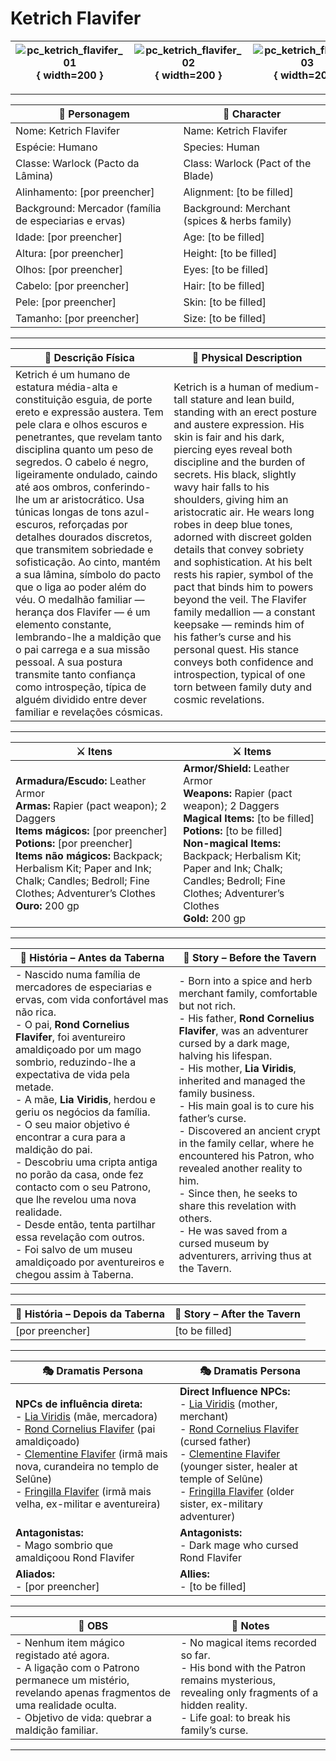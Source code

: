 # Ketrich Flavifer


| ![pc_ketrich_flavifer_01](assets/pc/pc_ketrich_flavifer_01.png){ width=200 } | ![pc_ketrich_flavifer_02](assets/pc/pc_ketrich_flavifer_02.jpg){ width=200 } | ![pc_ketrich_flavifer_03](assets/pc/pc_ketrich_flavifer_03.jpg){ width=200 } |
| ----------------------------------------------------------------------------- | ----------------------------------------------------------------------------- | ----------------------------------------------------------------------------- |

---

| **🧙 Personagem**                                     | **🧙 Character**                             |
| ----------------------------------------------------- | -------------------------------------------- |
| Nome: Ketrich Flavifer                                | Name:  Ketrich Flavifer                      |
| Espécie:  Humano                                      | Species:  Human                              |
| Classe:  Warlock (Pacto da Lâmina)                    | Class:  Warlock (Pact of the Blade)          |
| Alinhamento: [por preencher]                          | Alignment: [to be filled]                    |
| Background: Mercador (família de especiarias e ervas) | Background: Merchant (spices & herbs family) |
| Idade: [por preencher]                                | Age: [to be filled]                          |
| Altura: [por preencher]                               | Height: [to be filled]                       |
| Olhos: [por preencher]                                | Eyes: [to be filled]                         |
| Cabelo: [por preencher]                               | Hair: [to be filled]                         |
| Pele: [por preencher]                                 | Skin: [to be filled]                         |
| Tamanho:  [por preencher]                             | Size:  [to be filled]                        |

---

| **📜 Descrição Física** | **📜 Physical Description** |
| ----------------------- | --------------------------- |
| Ketrich é um humano de estatura média-alta e constituição esguia, de porte ereto e expressão austera. Tem pele clara e olhos escuros e penetrantes, que revelam tanto disciplina quanto um peso de segredos. O cabelo é negro, ligeiramente ondulado, caindo até aos ombros, conferindo-lhe um ar aristocrático. Usa túnicas longas de tons azul-escuros, reforçadas por detalhes dourados discretos, que transmitem sobriedade e sofisticação. Ao cinto, mantém a sua lâmina, símbolo do pacto que o liga ao poder além do véu. O medalhão familiar — herança dos Flavifer — é um elemento constante, lembrando-lhe a maldição que o pai carrega e a sua missão pessoal. A sua postura transmite tanto confiança como introspeção, típica de alguém dividido entre dever familiar e revelações cósmicas. | Ketrich is a human of medium-tall stature and lean build, standing with an erect posture and austere expression. His skin is fair and his dark, piercing eyes reveal both discipline and the burden of secrets. His black, slightly wavy hair falls to his shoulders, giving him an aristocratic air. He wears long robes in deep blue tones, adorned with discreet golden details that convey sobriety and sophistication. At his belt rests his rapier, symbol of the pact that binds him to powers beyond the veil. The Flavifer family medallion — a constant keepsake — reminds him of his father’s curse and his personal quest. His stance conveys both confidence and introspection, typical of one torn between family duty and cosmic revelations. |

---

| **⚔️ Itens**             | **⚔️ Items**                         |
| ---------------------- | ------------------------------ |
| **Armadura/Escudo:** Leather Armor <br>**Armas:** Rapier (pact weapon); 2 Daggers <br>**Items mágicos:** [por preencher] <br>**Potions:** [por preencher] <br>**Items não mágicos:** Backpack; Herbalism Kit; Paper and Ink; Chalk; Candles; Bedroll; Fine Clothes; Adventurer’s Clothes  <br>**Ouro:** 200 gp | **Armor/Shield:** Leather Armor <br>**Weapons:** Rapier (pact weapon); 2 Daggers <br>**Magical Items:** [to be filled] <br>**Potions:** [to be filled] <br>**Non-magical Items:** Backpack; Herbalism Kit; Paper and Ink; Chalk; Candles; Bedroll; Fine Clothes; Adventurer’s Clothes <br>**Gold:** 200 gp |

---

| **📖 História – Antes da Taberna** | **📖 Story – Before the Tavern** |
| ---------------------------------- | -------------------------------- |
| - Nascido numa família de mercadores de especiarias e ervas, com vida confortável mas não rica. <br>- O pai, **Rond Cornelius Flavifer**, foi aventureiro amaldiçoado por um mago sombrio, reduzindo-lhe a expectativa de vida pela metade. <br>- A mãe, **Lia Viridis**, herdou e geriu os negócios da família. <br>- O seu maior objetivo é encontrar a cura para a maldição do pai. <br>- Descobriu uma cripta antiga no porão da casa, onde fez contacto com o seu Patrono, que lhe revelou uma nova realidade. <br>- Desde então, tenta partilhar essa revelação com outros. <br>- Foi salvo de um museu amaldiçoado por aventureiros e chegou assim à Taberna. | - Born into a spice and herb merchant family, comfortable but not rich. <br>- His father, **Rond Cornelius Flavifer**, was an adventurer cursed by a dark mage, halving his lifespan. <br>- His mother, **Lia Viridis**, inherited and managed the family business. <br>- His main goal is to cure his father’s curse. <br>- Discovered an ancient crypt in the family cellar, where he encountered his Patron, who revealed another reality to him. <br>- Since then, he seeks to share this revelation with others. <br>- He was saved from a cursed museum by adventurers, arriving thus at the Tavern. |

---

| **📖 História – Depois da Taberna** | **📖 Story – After the Tavern** |
| ----------------------------------- | -------------------------------- |
| [por preencher] | [to be filled] |

---

| **🎭 Dramatis Persona**                                                                                                                 | **🎭 Dramatis Persona**                                                                                                           |
| --------------------------------------------------------------------------------------------------------------------------------------- | --------------------------------------------------------------------------------------------------------------------------------- |
| **NPCs de influência direta:**  <br>- [Lia Viridis](../npc/lia_viridis.md) (mãe, mercadora) <br>- [Rond Cornelius Flavifer](../npc/rond_flavifer.md) (pai amaldiçoado) <br>- [Clementine Flavifer](../npc/clementine_flavifer.md) (irmã mais nova, curandeira no templo de Selûne) <br>- [Fringilla Flavifer](../npc/fringilla_flavifer.md) (irmã mais velha, ex-militar e aventureira) | **Direct Influence NPCs:**  <br>- [Lia Viridis](../npc/lia_viridis.md) (mother, merchant) <br>- [Rond Cornelius Flavifer](../npc/rond_flavifer.md) (cursed father) <br>- [Clementine Flavifer](../npc/clementine_flavifer.md) (younger sister, healer at temple of Selûne) <br>- [Fringilla Flavifer](../npc/fringilla_flavifer.md) (older sister, ex-military adventurer) |
| **Antagonistas:**  <br>- Mago sombrio que amaldiçoou Rond Flavifer | **Antagonists:**  <br>- Dark mage who cursed Rond Flavifer |
| **Aliados:**  <br>- [por preencher] | **Allies:**  <br>- [to be filled] |

---

| **🔮 OBS** | **🔮 Notes** |
| ---------- | ------------ |
| - Nenhum item mágico registado até agora. <br>- A ligação com o Patrono permanece um mistério, revelando apenas fragmentos de uma realidade oculta. <br>- Objetivo de vida: quebrar a maldição familiar. | - No magical items recorded so far. <br>- His bond with the Patron remains mysterious, revealing only fragments of a hidden reality. <br>- Life goal: to break his family’s curse. |

---
